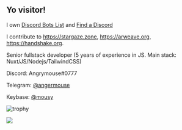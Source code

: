 ## Yo visitor!


I own [Discord Bots List](https://top-bots.xyz) and [Find a Discord](https://findadiscord.com) 

I contribute to https://stargaze.zone, https://arweave.org, https://handshake.org.

Senior fullstack developer (5 years of experience in JS. Main stack: Nuxt/JS/Nodejs/TailwindCSS)

Discord: Angrymouse#0777

Telegram: [@angermouse](https://t.me/angermouse)

Keybase: [@mousy](https://keybase.io/mousy)


![trophy](https://github-profile-trophy.vercel.app/?username=angrymouse&column=8&theme=discord&no-frame=true&no-bg=true)

![](https://forthebadge.com/images/badges/powered-by-black-magic.svg)


